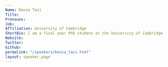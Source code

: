 ```yaml
---
Name: Kenza Tazi
Title: 
Pronouns:
Job: 
Affiliation: University of Cambridge
ShortBio: I am a final year PhD student at the University of Cambridge and the British Antarctic Survey as well as a member of the ‘AI for Environmental Risk’ doctoral programme. My thesis focuses on applying novel probabilistic machine learning methods to better understand and predict precipitation over High Mountain Asia. Outside of my doctoral studies, I have developed machine learning models for other environmental applications such as cloud identification and wildfire forecasting. I am also interested in climate policy and bridging the gap between scientific knowledge and decision-making. Before moving to Cambridge in 2019, I completed an integrated master's in Physics at Imperial College London.
Website: 
Twitter: 
Github: 
permalink: "/speakers/kenza_tazi.html"
layout: speaker_page
---
```


